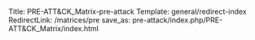 Title: PRE-ATT&CK_Matrix-pre-attack
Template: general/redirect-index
RedirectLink: /matrices/pre
save_as: pre-attack/index.php/PRE-ATT&CK_Matrix/index.html